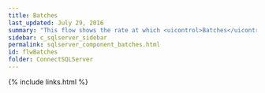 ```yaml
---
title: ﻿Batches
last_updated: July 29, 2016
summary: "This flow shows the rate at which <uicontrol>Batches</uicontrol> of SQL statements are being submitted to SQL Server for execution."
sidebar: c_sqlserver_sidebar
permalink: sqlserver_component_batches.html
id: flwBatches
folder: ConnectSQLServer
---
```


{% include links.html %}
